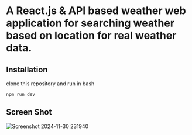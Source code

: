 # A React.js & API based weather web application for searching weather based on location for real weather data.

## Installation
clone this repository and run in bash

` npm run dev `

## Screen Shot

![Screenshot 2024-11-30 231940](https://github.com/user-attachments/assets/46bc6eb5-2313-45ed-ace0-0a70a900e9e6)
